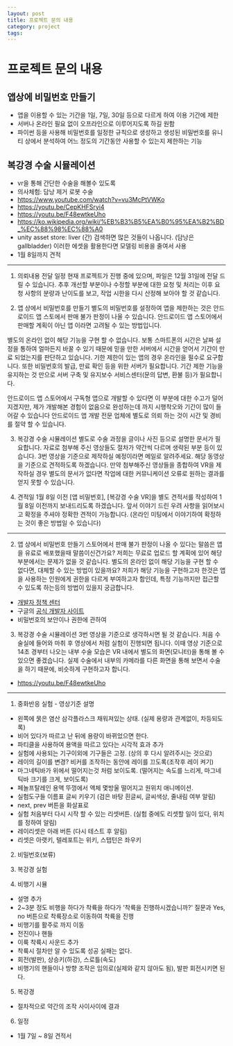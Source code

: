 ```yaml
---
layout: post
title: 프로젝트 문의 내용
category: project
tags:
---
```


# 프로젝트 문의 내용
## 앱상에 비밀번호 만들기
* 앱을 이용할 수 있는 기간을 1일, 7일, 30일 등으로 다르게 하여 이용 기간에 제한
* 서버나 온라인 필요 없이 오프라인으로 이루어지도록 하길 원함
* 파이썬 등을 사용해 비밀번호를 일정한 규칙으로 생성하고 생성된 비밀번호를 유니티 상에서 분석하여 어느 정도의 기간동안 사용할 수 있는지 제한하는 기능

## 복강경 수술 시뮬레이션
* vr을 통해 간단한 수술을 해볼수 있도록
* 의사체험: 담낭 제거 로봇 수술 
* https://www.youtube.com/watch?v=vu3McPtVWKo  
* https://youtu.be/CepKHFSryi4   
* https://youtu.be/F48ewtkeUho  
* https://ko.wikipedia.org/wiki/%EB%B3%B5%EA%B0%95%EA%B2%BD_%EC%88%98%EC%88%A0
* unity asset store: liver (간) 검색하면 많은 것들이 나옵니다. (담낭은 gallbladder) 이러한 에셋을 활용한다면 모델링 비용을 줄여서 사용
* 1월 8일까지 견적

---

1. 의뢰내용 전달 일정
현재 프로젝트가 진행 중에 있으며, 파일은 12월 31일에 전달 드릴 수 있습니다. 추후 개선할 부분이나 수정할 부분에 대한 요청 및 처리는 이후 요청 사항의 분량과 난이도를 보고, 작업 시한을 다시 산정해 보아야 할 것 같습니다.

2. 앱 상에서 비밀번호를 만들기
별도의 비밀번호를 설정하여 앱을 제한하는 것은 안드로이드 앱 스토에서 판매 불가 판정이 나올 수 있습니다. 안드로이드 앱 스토어에서 판매할 계획이 아닌 앱 이라면 고려될 수 있는 방법입니다.

별도의 온라인 없이 해당 기능을 구현 할 수 없습니다. 보통 스마트폰의 시간은 날짜 설정을 통하여 얼마든지 바꿀 수 있기 때문에 믿을 만한 서버에서 시간을 얻어서 기간이 만료 되었는지를 판단하고 있습니다. 기한 제한이 있는 앱의 경우 온라인을 필수로 요구합니다. 또한 비밀번호의 발급, 만료 확인 등을 위한 서버가 필요합니다. 기간 제한 기능을 유지하는 것 만으로 서버 구축 및 유지보수 서비스센터(문의 답변, 환불 등)가 필요합니다.

안드로이드 앱 스토어에서 구독형 앱으로 개발할 수 있다면 이 부분에 대한 수고가 덜어지겠지만, 제가 개발해본 경험이 없음으로 완성하는데 까지 시행착오와 기간이 많이 들어갈 수 있습니다 안드로이드 앱 개발 전문 업체에 별도로 의뢰 하는 것이 시간 및 경비를 절약 할 수 있습니다.

3. 복강경 수술 시뮬레이션
별도로 수술 과정을 글이나 사진 등으로 설명한 문서가 필요합니다. 자료로 첨부해 주신 영상들도 절차가 약간씩 다르며 생략된 부분 등이 있습니다. 3번 영상을 기준으로 제작하실 예정이라면 메일로 알려주세요. 해당 동영상을 기준으로 견적하도록 하겠습니다. 만약 첨부해주신 영상들을 종합하여 VR을 제작하실 경우 별도의 문서가 없다면 작업에 대한 커뮤니케이션 오류로 원하는 결과를 얻지 못할 수 있습니다.

4. 견적일 1월 8일 이전
[앱 비밀번호], [복강경 수술 VR]을 별도 견적서를 작성하여 1월 8일 이전까지 보내드리도록 하겠습니다. 앞서 이야기 드린 우려 사항을 읽어보시고 확정을 주셔야 정확한 견적이 가능합니다. (온라인 미팅에서 이야기하여 확정하는 것이 좋은 방법일 수 있습니다)

---

2. 앱 상에서 비밀번호 만들기
스토어에서 판매 불가 판정이 나올 수 있다는 말씀은 앱을 유료로 배포했을때 말씀이신건가요? 저희는 무료로 업로드 할 계획에 있어 해당 부분에서는 문제가 없을 것 같습니다.
별도의 온라인 없이 해당 기능을 구현 할 수 없다면, 대체할 수 있는 방법이 있을까요?
저희가 해당 기능을 구현하고자 한것은 앱을 사용하는 인원에게 권한을 다르게 부여하고자 함인데, 특정 기능까지만 접근할 수 있도록 하는등의 방법이 있을지 궁금합니다.

* [개발자 정책 센터](https://play.google/developer-content-policy/?_gl=1*1th8nal*_up*MQ..*_ga*ODQ0MTk0NDE0LjE3MzU4ODMzNzE.*_ga_4872ESP9WN*MTczNTg4MzM3MS4xLjAuMTczNTg4MzM3MS4wLjAuMA..)
* 구글의 [공식 개발자 사이트](https://developer.android.com/distribute/google-play/policies)
* 비밀번호의 보안이나 권한에 관하여

3. 복강경 수술 시뮬레이션
3번 영상을 기준으로 생각하시면 될 것 같습니다.
처음 수술실에 들어와 마취 후 영상에서 처럼 실험이 진행되면 됩니다.
이때 영상 기준으로 14초 경부터 나오는 내부 수술 모습은 VR 내에서 별도의 화면(모니터)을 통해 볼 수 있으면 좋겠습니다.
실제 수술에서 내부의 카메라를 다른 화면을 통해 보면서 수술을 하기 때문에, 비슷하게 구현하고자 합니다.

* <https://youtu.be/F48ewtkeUho>

---

1. 중화반응 실험 - 영상기준 설명
 - 왼쪽에 묽은 염산 삼각플라스크 채워져있는 상태. (실제 용량과 관계없이, 차등되도록) 
 - 비어 있다가 따르고 난 뒤에 용량이 바뀌었으면 한다.
 - 파티클을 사용하여 용액을 따르고 있다는 시각적 효과 추가
 - 실험에 사용되는 기구이외에 기구들은 고정. (상의 후 다시 알려주시는 것으로)
 - 레이의 길이를 변경? 비커를 조작하는 동안에 레이를 끄도록(조작후 레이 켜기)
 - 마그네틱바가 위에서 떨어지는것 처럼 보이도록. (떨어지는 속도를 느리게, 마그네틱바 크기를 크게, 보이도록)
 - 페놀프탈레인 용액 뚜껑에서 액체 몇방울 떨어지고 원위치 애니메이션.
 - 실험도구들 이름표 글씨 키우기 (검은 바탕 흰글씨, 글씨색상, 줄내림 여부 알림)
 - next, prev 버튼을 화살표로
 - 실험 처음부터 다시 시작 할 수 있는 리셋버튼. (실험 중에도 리셋할 일이 있다, 위치를 정하여 알림)
 - 레이리셋은 아래 버튼 (다시 테스트 후 알림)
 - 리셋은 아랫키, 텔레포트는 위키, 스탭턴은 좌우키

2.  비밀번호(보류)

3. 복강경 실험
4. 비행기 시뮬
 - 설명 추가
 - 2~3분 정도 비행을 하다가 착륙을 하다가 '착륙을 진행하시겠습니까?' 질문과 Yes, no 버튼으로 착륙장소로 이동하여 착륙을 진행
 - 비행기를 활주로 까지 이동
 - 전진이나 핸들
 - 이륙 착륙시 사운드 추가
 - 착륙시 절차만 알 수 있도록 성공 실패는 없다.
 - 회전(발판), 상승키(하강), 스로틀(속도)
 - 비행기의 핸들이나 방향 조작은 임의로(실제와 같지 않아도 됨), 발판 회전시키면 된다.
 
5. 복강경
 - 절차적으로 약간의 조작 사이사이에 결과

6. 일정
- 1월 7일 ~ 8일 견적서
